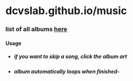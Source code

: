 # dcvslab.github.io/music
    
### list of all albums [here](https://github.com/dcvslab/dcvslab.github.io/blob/master/music/mp3/readme.md)

#### Usage

- ##### if you want to skip a song, click the album art

- ##### album automatically loops when finished- 
